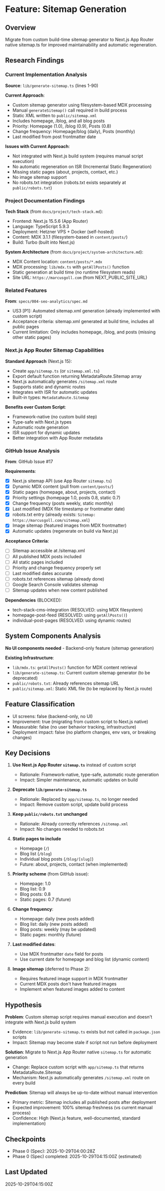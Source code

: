 # Feature: Sitemap Generation

## Overview
Migrate from custom build-time sitemap generator to Next.js App Router native sitemap.ts for improved maintainability and automatic regeneration.

## Research Findings

### Current Implementation Analysis
**Source**: `lib/generate-sitemap.ts` (lines 1-90)

**Current Approach**:
- Custom sitemap generator using filesystem-based MDX processing
- Manual `generateSitemap()` call required in build process
- Static XML written to `public/sitemap.xml`
- Includes homepage, /blog, and all blog posts
- Priority: Homepage (1.0), /blog (0.9), Posts (0.8)
- Change frequency: Homepage/blog (daily), Posts (monthly)
- Last modified from post frontmatter date

**Issues with Current Approach**:
- Not integrated with Next.js build system (requires manual script execution)
- No automatic regeneration on ISR (Incremental Static Regeneration)
- Missing static pages (about, projects, contact, etc.)
- No image sitemap support
- No robots.txt integration (robots.txt exists separately at `public/robots.txt`)

### Project Documentation Findings

**Tech Stack** (from `docs/project/tech-stack.md`):
- Frontend: Next.js 15.5.6 (App Router)
- Language: TypeScript 5.9.3
- Deployment: Hetzner VPS + Docker (self-hosted)
- Content: MDX 3.1.1 (filesystem-based in `content/posts/`)
- Build: Turbo (built into Next.js)

**System Architecture** (from `docs/project/system-architecture.md`):
- MDX Content location: `content/posts/*.mdx`
- MDX processing: `lib/mdx.ts` with `getAllPosts()` function
- Static generation at build time (no runtime filesystem reads)
- Site URL: `https://marcusgoll.com` (from NEXT_PUBLIC_SITE_URL)

### Related Features

**From**: `specs/004-seo-analytics/spec.md`
- US3 [P1]: Automated sitemap.xml generation (already implemented with custom script)
- Acceptance criteria: sitemap.xml generated at build time, includes all public pages
- Current limitation: Only includes homepage, /blog, and posts (missing other static pages)

### Next.js App Router Sitemap Capabilities

**Standard Approach** (Next.js 15):
- Create `app/sitemap.ts` (or `sitemap.xml.ts`)
- Export default function returning MetadataRoute.Sitemap array
- Next.js automatically generates `/sitemap.xml` route
- Supports static and dynamic routes
- Integrates with ISR for automatic updates
- Built-in types: `MetadataRoute.Sitemap`

**Benefits over Custom Script**:
- Framework-native (no custom build step)
- Type-safe with Next.js types
- Automatic route generation
- ISR support for dynamic updates
- Better integration with App Router metadata

### GitHub Issue Analysis

**From**: GitHub Issue #17

**Requirements**:
- [x] Next.js sitemap API (use App Router `sitemap.ts`)
- [x] Dynamic MDX content (pull from `content/posts/`)
- [x] Static pages (homepage, about, projects, contact)
- [x] Priority settings (homepage 1.0, posts 0.8, static 0.7)
- [x] Change frequency (posts weekly, static monthly)
- [x] Last modified (MDX file timestamp or frontmatter date)
- [x] robots.txt entry (already exists: `Sitemap: https://marcusgoll.com/sitemap.xml`)
- [x] Image sitemap (featured images from MDX frontmatter)
- [x] Automatic updates (regenerate on build via Next.js)

**Acceptance Criteria**:
- [ ] Sitemap accessible at /sitemap.xml
- [ ] All published MDX posts included
- [ ] All static pages included
- [ ] Priority and change frequency properly set
- [ ] Last modified dates accurate
- [ ] robots.txt references sitemap (already done)
- [ ] Google Search Console validates sitemap
- [ ] Sitemap updates when new content published

**Dependencies** (BLOCKED):
- tech-stack-cms-integration (RESOLVED: using MDX filesystem)
- homepage-post-feed (RESOLVED: using `getAllPosts()`)
- individual-post-pages (RESOLVED: using dynamic routes)

## System Components Analysis

**No UI components needed** - Backend-only feature (sitemap generation)

**Existing Infrastructure**:
- `lib/mdx.ts`: `getAllPosts()` function for MDX content retrieval
- `lib/generate-sitemap.ts`: Current custom sitemap generator (to be deprecated)
- `public/robots.txt`: Already references sitemap URL
- `public/sitemap.xml`: Static XML file (to be replaced by Next.js route)

## Feature Classification
- UI screens: false (backend-only, no UI)
- Improvement: true (migrating from custom script to Next.js native)
- Measurable: false (no user behavior tracking, infrastructure)
- Deployment impact: false (no platform changes, env vars, or breaking changes)

## Key Decisions

1. **Use Next.js App Router `sitemap.ts`** instead of custom script
   - Rationale: Framework-native, type-safe, automatic route generation
   - Impact: Simpler maintenance, automatic updates on build

2. **Deprecate `lib/generate-sitemap.ts`**
   - Rationale: Replaced by `app/sitemap.ts`, no longer needed
   - Impact: Remove custom script, update build process

3. **Keep `public/robots.txt` unchanged**
   - Rationale: Already correctly references `/sitemap.xml`
   - Impact: No changes needed to robots.txt

4. **Static pages to include**
   - Homepage (`/`)
   - Blog list (`/blog`)
   - Individual blog posts (`/blog/[slug]`)
   - Future: about, projects, contact (when implemented)

5. **Priority scheme** (from GitHub issue):
   - Homepage: 1.0
   - Blog list: 0.9
   - Blog posts: 0.8
   - Static pages: 0.7 (future)

6. **Change frequency**:
   - Homepage: daily (new posts added)
   - Blog list: daily (new posts added)
   - Blog posts: weekly (may be updated)
   - Static pages: monthly (future)

7. **Last modified dates**:
   - Use MDX frontmatter `date` field for posts
   - Use current date for homepage and blog list (dynamic content)

8. **Image sitemap** (deferred to Phase 2):
   - Requires featured image support in MDX frontmatter
   - Current MDX posts don't have featured images
   - Implement when featured images added to content

## Hypothesis

**Problem**: Custom sitemap script requires manual execution and doesn't integrate with Next.js build system
- Evidence: `lib/generate-sitemap.ts` exists but not called in `package.json` scripts
- Impact: Sitemap may become stale if script not run before deployment

**Solution**: Migrate to Next.js App Router native `sitemap.ts` for automatic generation
- Change: Replace custom script with `app/sitemap.ts` that returns MetadataRoute.Sitemap
- Mechanism: Next.js automatically generates `/sitemap.xml` route on every build

**Prediction**: Sitemap will always be up-to-date without manual intervention
- Primary metric: Sitemap includes all published posts after deployment
- Expected improvement: 100% sitemap freshness (vs current manual process)
- Confidence: High (Next.js feature, well-documented, standard implementation)

## Checkpoints
- Phase 0 (Spec): 2025-10-29T04:00:28Z
- Phase 0 (Spec) completed: 2025-10-29T04:15:00Z (estimated)

## Last Updated
2025-10-29T04:15:00Z

